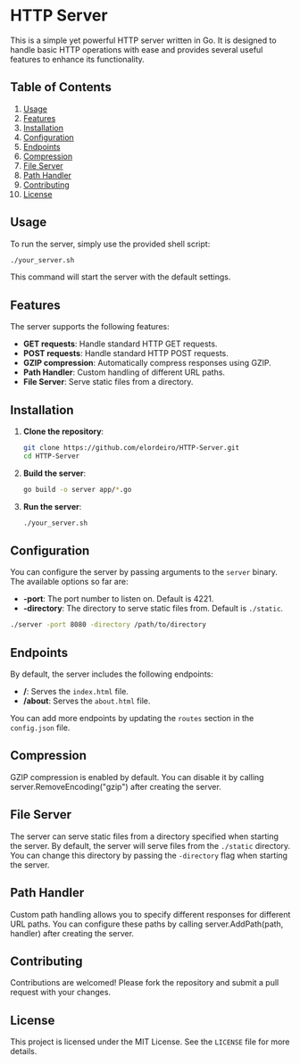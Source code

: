 # HTTP Server

This is a simple yet powerful HTTP server written in Go. It is designed to handle basic HTTP operations with ease and provides several useful features to enhance its functionality.

## Table of Contents

1. [Usage](#usage)
2. [Features](#features)
3. [Installation](#installation)
4. [Configuration](#configuration)
5. [Endpoints](#endpoints)
6. [Compression](#compression)
7. [File Server](#file-server)
8. [Path Handler](#path-handler)
9. [Contributing](#contributing)
10. [License](#license)

## Usage

To run the server, simply use the provided shell script:

```bash
./your_server.sh
```

This command will start the server with the default settings.

## Features

The server supports the following features:

-   **GET requests**: Handle standard HTTP GET requests.
-   **POST requests**: Handle standard HTTP POST requests.
-   **GZIP compression**: Automatically compress responses using GZIP.
-   **Path Handler**: Custom handling of different URL paths.
-   **File Server**: Serve static files from a directory.

## Installation

1. **Clone the repository**:

    ```bash
    git clone https://github.com/elordeiro/HTTP-Server.git
    cd HTTP-Server
    ```

2. **Build the server**:

    ```bash
    go build -o server app/*.go
    ```

3. **Run the server**:
    ```bash
    ./your_server.sh
    ```

## Configuration

You can configure the server by passing arguments to the `server` binary. The available options so far are:

-   **-port**: The port number to listen on. Default is 4221.
-   **-directory**: The directory to serve static files from. Default is `./static`.

```bash
./server -port 8080 -directory /path/to/directory
```

## Endpoints

By default, the server includes the following endpoints:

-   **/**: Serves the `index.html` file.
-   **/about**: Serves the `about.html` file.

You can add more endpoints by updating the `routes` section in the `config.json` file.

## Compression

GZIP compression is enabled by default. You can disable it by calling server.RemoveEncoding("gzip") after creating the server.

## File Server

The server can serve static files from a directory specified when starting the server. By default, the server will serve files from the `./static` directory. You can change this directory by passing the `-directory` flag when starting the server.

## Path Handler

Custom path handling allows you to specify different responses for different URL paths. You can configure these paths by calling server.AddPath(path, handler) after creating the server.

## Contributing

Contributions are welcomed! Please fork the repository and submit a pull request with your changes.

## License

This project is licensed under the MIT License. See the `LICENSE` file for more details.
